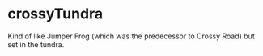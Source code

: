 # crossyTundra
Kind of like Jumper Frog (which was the predecessor to Crossy Road) but set in the tundra.
